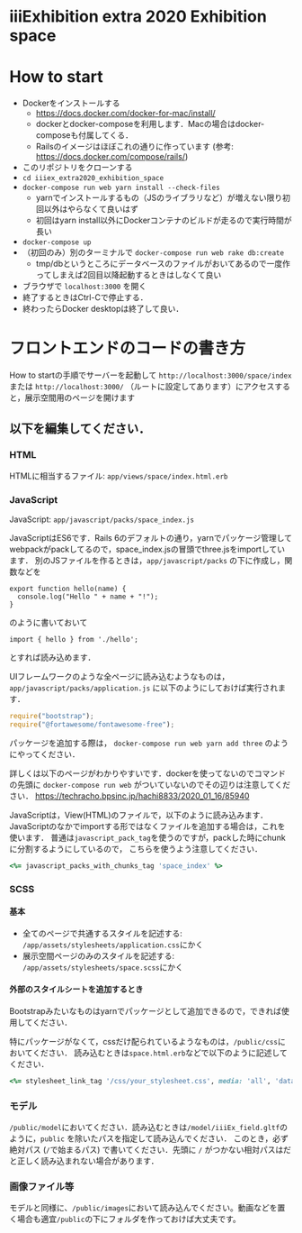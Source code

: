 # iiiExhibition extra 2020 Exhibition space

# How to start

* Dockerをインストールする
    * https://docs.docker.com/docker-for-mac/install/
    * dockerとdocker-composeを利用します．Macの場合はdocker-composeも付属してくる．
    * Railsのイメージはほぼこれの通りに作っています (参考: https://docs.docker.com/compose/rails/)
* このリポジトリをクローンする
* `cd iiiex_extra2020_exhibition_space`
* `docker-compose run web yarn install --check-files`
    * yarnでインストールするもの（JSのライブラリなど）が増えない限り初回以外はやらなくて良いはず
    * 初回はyarn install以外にDockerコンテナのビルドが走るので実行時間が長い
* `docker-compose up`
* （初回のみ）別のターミナルで `docker-compose run web rake db:create`
    * tmp/dbというところにデータベースのファイルがおいてあるので一度作ってしまえば2回目以降起動するときはしなくて良い
* ブラウザで `localhost:3000` を開く
* 終了するときはCtrl-Cで停止する．
* 終わったらDocker desktopは終了して良い．


# フロントエンドのコードの書き方

How to startの手順でサーバーを起動して `http://localhost:3000/space/index` または `http://localhost:3000/` （ルートに設定してあります）にアクセスすると，展示空間用のページを開けます

## 以下を編集してください．

### HTML
HTMLに相当するファイル: `app/views/space/index.html.erb`

### JavaScript
JavaScript: `app/javascript/packs/space_index.js`

JavaScriptはES6です．Rails 6のデフォルトの通り，yarnでパッケージ管理してwebpackがpackしてるので，space_index.jsの冒頭でthree.jsをimportしています．
別のJSファイルを作るときは，`app/javascript/packs` の下に作成し，関数などを

```
export function hello(name) {
  console.log("Hello " + name + "!");
}
```

のように書いておいて

```
import { hello } from './hello';
```

とすれば読み込めます．

UIフレームワークのような全ページに読み込むようなものは，`app/javascript/packs/application.js` に以下のようにしておけば実行されます．

```javascript
require("bootstrap");
require("@fortawesome/fontawesome-free");

```

パッケージを追加する際は，
`docker-compose run web yarn add three`
のようにやってください．

詳しくは以下のページがわかりやすいです．dockerを使ってないのでコマンドの先頭に `docker-compose run web` がついていないのでその辺りは注意してください．
https://techracho.bpsinc.jp/hachi8833/2020_01_16/85940


JavaScriptは，View(HTML)のファイルで，以下のように読み込みます．
JavaScriptのなかでimportする形ではなくファイルを追加する場合は，これを使います．
普通は`javascript_pack_tag`を使うのですが，packした時にchunkに分割するようにしているので，
こちらを使うよう注意してください．

```ruby
<%= javascript_packs_with_chunks_tag 'space_index' %>
```

### SCSS

#### 基本

* 全てのページで共通するスタイルを記述する: `/app/assets/stylesheets/application.css`にかく
* 展示空間ページのみのスタイルを記述する: `/app/assets/stylesheets/space.scss`にかく

#### 外部のスタイルシートを追加するとき

Bootstrapみたいなものはyarnでパッケージとして追加できるので，できれば使用してください．

特にパッケージがなくて，cssだけ配られているようなものは，`/public/css`においてください．
読み込むときは`space.html.erb`などで以下のように記述してください．

```ruby
<%= stylesheet_link_tag '/css/your_stylesheet.css', media: 'all', 'data-turbolinks-track': 'reload' %>
```

### モデル

`/public/model`においてください．読み込むときは`/model/iiiEx_field.gltf`のように，`public` を除いたパスを指定して読み込んでください．
このとき，必ず絶対パス (`/`で始まるパス) で書いてください．先頭に `/` がつかない相対パスはだと正しく読み込まれない場合があります．

### 画像ファイル等

モデルと同様に、`/public/images`において読み込んでください。動画などを置く場合も適宜`/public`の下にフォルダを作っておけば大丈夫です。
